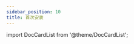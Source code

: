 ```yaml
---
sidebar_position: 10
title: 首次安装
---
```

import DocCardList from '@theme/DocCardList';

<DocCardList/>